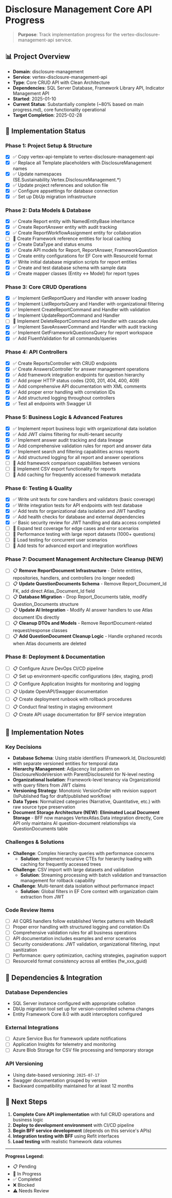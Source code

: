 # Disclosure Management Core API Progress

> **Purpose**: Track implementation progress for the vertex-disclosure-management-api service.

## 📊 Project Overview
- **Domain**: disclosure-management
- **Service**: vertex-disclosure-management-api
- **Type**: Core CRUD API with Clean Architecture
- **Dependencies**: SQL Server Database, Framework Library API, Indicator Management API
- **Started**: 2025-01-10
- **Current Status**: Substantially complete (~80% based on main progress.md), core functionality operational
- **Target Completion**: 2025-02-28

## 🎯 Implementation Status

### Phase 1: Project Setup & Structure
- [x] ✅ Copy vertex-api-template to vertex-disclosure-management-api
- [x] ✅ Replace all Template placeholders with DisclosureManagement names
- [x] ✅ Update namespaces (SE.Sustainability.Vertex.DisclosureManagement.*)
- [x] ✅ Update project references and solution file
- [x] ✅ Configure appsettings for database connection
- [x] ✅ Set up DbUp migration infrastructure

### Phase 2: Data Models & Database
- [x] ✅ Create Report entity with NamedEntityBase inheritance
- [x] ✅ Create ReportAnswer entity with audit tracking
- [x] ✅ Create ReportWorkflowAssignment entity for collaboration
- [ ] 🚧 Create Framework reference entities for local caching
- [x] ✅ Create DataType and status enums
- [x] ✅ Create API models for Report, ReportAnswer, FrameworkQuestion
- [x] ✅ Create entity configurations for EF Core with ResourceId format
- [x] ✅ Write initial database migration scripts for report entities
- [x] ✅ Create and test database schema with sample data
- [x] ✅ Create mapper classes (Entity ↔ Model) for report types

### Phase 3: Core CRUD Operations  
- [x] ✅ Implement GetReportQuery and Handler with answer loading
- [x] ✅ Implement ListReportsQuery and Handler with organizational filtering
- [x] ✅ Implement CreateReportCommand and Handler with validation
- [x] ✅ Implement UpdateReportCommand and Handler
- [ ] 🚧 Implement DeleteReportCommand and Handler with cascade rules
- [x] ✅ Implement SaveAnswerCommand and Handler with audit tracking
- [x] ✅ Implement GetFrameworkQuestionsQuery for report workspace
- [x] ✅ Add FluentValidation for all commands/queries

### Phase 4: API Controllers
- [x] ✅ Create ReportsController with CRUD endpoints
- [x] ✅ Create AnswersController for answer management operations  
- [x] ✅ Add framework integration endpoints for question hierarchy
- [x] ✅ Add proper HTTP status codes (200, 201, 404, 400, 409)
- [x] ✅ Add comprehensive API documentation with XML comments
- [x] ✅ Add proper error handling with correlation IDs
- [x] ✅ Add structured logging throughout controllers
- [x] ✅ Test all endpoints with Swagger UI

### Phase 5: Business Logic & Advanced Features
- [x] ✅ Implement report business logic with organizational data isolation
- [x] ✅ Add JWT claims filtering for multi-tenant security
- [x] ✅ Implement answer audit tracking and data lineage
- [x] ✅ Add comprehensive validation rules for report and answer data
- [x] ✅ Implement search and filtering capabilities across reports
- [x] ✅ Add structured logging for all report and answer operations
- [ ] 🚧 Add framework comparison capabilities between versions
- [ ] 🚧 Implement CSV export functionality for reports
- [ ] 🚧 Add caching for frequently accessed framework metadata

### Phase 6: Testing & Quality
- [x] ✅ Write unit tests for core handlers and validators (basic coverage)
- [x] ✅ Write integration tests for API endpoints with test database
- [x] ✅ Add tests for organizational data isolation and JWT handling
- [x] ✅ Add health checks for database and external dependencies
- [x] ✅ Basic security review for JWT handling and data access completed
- [ ] 🚧 Expand test coverage for edge cases and error scenarios
- [ ] 🚧 Performance testing with large report datasets (1000+ questions)
- [ ] 🚧 Load testing for concurrent user scenarios
- [ ] 🚧 Add tests for advanced export and integration workflows

### Phase 7: Document Management Architecture Cleanup (NEW) 
- [ ] 📋 **Remove ReportDocument Infrastructure** - Delete entities, repositories, handlers, and controllers (no longer needed)
- [ ] 📋 **Update QuestionDocuments Schema** - Remove Report_Document_Id FK, add direct Atlas_Document_Id field
- [ ] 📋 **Database Migration** - Drop Report_Documents table, modify Question_Documents structure
- [ ] 📋 **Update AI Integration** - Modify AI answer handlers to use Atlas document IDs directly
- [ ] 📋 **Cleanup DTOs and Models** - Remove ReportDocument-related request/response classes
- [ ] 📋 **Add QuestionDocument Cleanup Logic** - Handle orphaned records when Atlas documents are deleted

### Phase 8: Deployment & Documentation
- [ ] 📋 Configure Azure DevOps CI/CD pipeline
- [ ] 📋 Set up environment-specific configurations (dev, staging, prod)
- [ ] 📋 Configure Application Insights for monitoring and logging
- [ ] 📋 Update OpenAPI/Swagger documentation
- [ ] 📋 Create deployment runbook with rollback procedures
- [ ] 📋 Conduct final testing in staging environment
- [ ] 📋 Create API usage documentation for BFF service integration

## 📝 Implementation Notes

### Key Decisions
- **Database Schema**: Using stable identifiers (Framework.Id, DisclosureId) with separate versioned entities for temporal data
- **Hierarchy Management**: Adjacency list pattern on DisclosureNodeVersion with ParentDisclosureId for N-level nesting
- **Organizational Isolation**: Framework-level tenancy via OrganizationId with query filters from JWT claims
- **Versioning Strategy**: Monotonic VersionOrder with revision support (IsPublished flag for draft/published workflow)
- **Data Types**: Normalized categories (Narrative, Quantitative, etc.) with raw source type preservation
- **Document Storage Architecture (NEW)**: **Eliminated Local Document Storage** - BFF now manages VertexAtlas.Data integration directly, Core API only maintains AI question-document relationships via QuestionDocuments table

### Challenges & Solutions
- **Challenge**: Complex hierarchy queries with performance concerns
  - **Solution**: Implement recursive CTEs for hierarchy loading with caching for frequently accessed trees
- **Challenge**: CSV import with large datasets and validation
  - **Solution**: Streaming processing with batch validation and transaction management for rollback capability
- **Challenge**: Multi-tenant data isolation without performance impact
  - **Solution**: Global filters in EF Core context with organization claim extraction from JWT

### Code Review Items
- [ ] All CQRS handlers follow established Vertex patterns with MediatR
- [ ] Proper error handling with structured logging and correlation IDs
- [ ] Comprehensive validation rules for all business operations
- [ ] API documentation includes examples and error scenarios
- [ ] Security considerations: JWT validation, organizational filtering, input sanitization
- [ ] Performance: query optimization, caching strategies, pagination support
- [ ] ResourceId format consistency across all entities (fw_xxx_guid)

## 🔗 Dependencies & Integration

### Database Dependencies
- SQL Server instance configured with appropriate collation
- DbUp migration tool set up for version-controlled schema changes
- Entity Framework Core 8.0 with audit interceptors configured

### External Integrations
- [ ] Azure Service Bus for framework update notifications
- [ ] Application Insights for telemetry and monitoring
- [ ] Azure Blob Storage for CSV file processing and temporary storage

### API Versioning
- Using date-based versioning: `2025-07-17`
- Swagger documentation grouped by version
- Backward compatibility maintained for at least 12 months

## 🚀 Next Steps
1. **Complete Core API implementation** with full CRUD operations and business logic
2. **Deploy to development environment** with CI/CD pipeline
3. **Begin BFF service development** (depends on this service's APIs)
4. **Integration testing with BFF** using Refit interfaces
5. **Load testing** with realistic framework data volumes

---

**Progress Legend:**
- 📋 Pending
- 🚧 In Progress  
- ✅ Completed
- ❌ Blocked
- ⚠️ Needs Review

